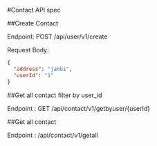 #Contact API spec

##Create Contact

Endpoint: POST /api/user/v1/create

Request Body:
```json
{
  "address": "jambi",
  "userId": "1"
}
```

##Get all contact filter by user_id

Endpoint : GET /api/contact/v1/getbyuser/{userId}

##Get all contact 

Endpoint : /api/contact/v1/getall

